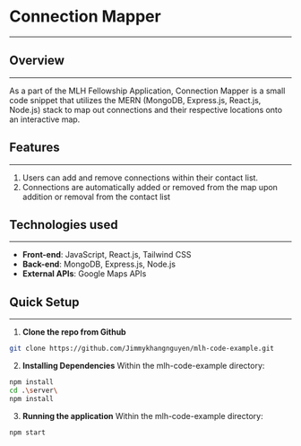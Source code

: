 # Connection Mapper
---
## Overview
---
As a part of the MLH Fellowship Application, Connection Mapper is a small code snippet that utilizes the MERN (MongoDB, Express.js, React.js, Node.js) stack to map out connections and their respective locations onto an interactive map.
## Features
---
1. Users can add and remove connections within their contact list.
2. Connections are automatically added or removed from the map upon addition or removal from the contact list
## Technologies used
---
- **Front-end**: JavaScript, React.js, Tailwind CSS
- **Back-end**: MongoDB, Express.js, Node.js
- **External APIs**: Google Maps APIs
## Quick Setup
---
1. **Clone the repo from Github**
```bash
git clone https://github.com/Jimmykhangnguyen/mlh-code-example.git
```
2. **Installing Dependencies**
Within the mlh-code-example directory:
```sh
npm install
cd .\server\
npm install
```
3. **Running the application**
Within the mlh-code-example directory:
```sh
npm start
```